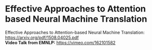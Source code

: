 # Effective Approaches to Attention based Neural Machine Translation

Effective Approaches to Attention-based Neural Machine Translation: https://arxiv.org/pdf/1508.04025.pdf  
**Video Talk from EMNLP:** https://vimeo.com/162101582
